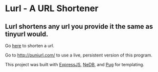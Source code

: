 # Lurl - A URL Shortener

## Lurl shortens any url you provide it the same as tinyurl would.

Go [here](https://jl-lurl.herokuapp.com) to shorten a url.

Go to http://puniurl.com/ to use a live, persistent version of this program. 

This project was built with [ExpressJS](http://expressjs.com/), [NeDB](https://github.com/louischatriot/nedb), and [Pug](https://pugjs.org/api/getting-started.html) for templating.
